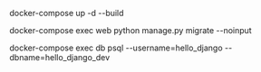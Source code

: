 docker-compose up -d --build

docker-compose exec web python manage.py migrate --noinput

docker-compose exec db psql --username=hello_django --dbname=hello_django_dev

